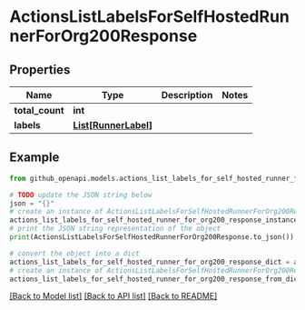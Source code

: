 # ActionsListLabelsForSelfHostedRunnerForOrg200Response


## Properties

Name | Type | Description | Notes
------------ | ------------- | ------------- | -------------
**total_count** | **int** |  | 
**labels** | [**List[RunnerLabel]**](RunnerLabel.md) |  | 

## Example

```python
from github_openapi.models.actions_list_labels_for_self_hosted_runner_for_org200_response import ActionsListLabelsForSelfHostedRunnerForOrg200Response

# TODO update the JSON string below
json = "{}"
# create an instance of ActionsListLabelsForSelfHostedRunnerForOrg200Response from a JSON string
actions_list_labels_for_self_hosted_runner_for_org200_response_instance = ActionsListLabelsForSelfHostedRunnerForOrg200Response.from_json(json)
# print the JSON string representation of the object
print(ActionsListLabelsForSelfHostedRunnerForOrg200Response.to_json())

# convert the object into a dict
actions_list_labels_for_self_hosted_runner_for_org200_response_dict = actions_list_labels_for_self_hosted_runner_for_org200_response_instance.to_dict()
# create an instance of ActionsListLabelsForSelfHostedRunnerForOrg200Response from a dict
actions_list_labels_for_self_hosted_runner_for_org200_response_from_dict = ActionsListLabelsForSelfHostedRunnerForOrg200Response.from_dict(actions_list_labels_for_self_hosted_runner_for_org200_response_dict)
```
[[Back to Model list]](../README.md#documentation-for-models) [[Back to API list]](../README.md#documentation-for-api-endpoints) [[Back to README]](../README.md)



